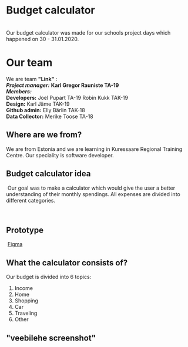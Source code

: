 # Budget calculator
​  
Our budget calculator was made for our schools project days which happened on 30 - 31.01.2020.
​
# Our team

We are team **"Link"** :  
**_Project manager:_**    **Karl Gregor Rauniste TA-19**  
**_Members:_**   
**Developers:** Joel Pupart TA-19   Robin Kukk TAK-19  
**Design:** Karl Jäme TAK-19  
**Github admin:** Elly Bärlin TAK-18  
**Data Collector:** Merike Toose TA-18  

## Where are we from?
We are from Estonia and we are learning in Kuressaare Regional Training Centre. Our speciality is software developer.
​

## Budget calculator idea
​
Our goal was to make a calculator which would give the user a better understanding of their monthly spendings.   All expenses are divided into different categories.

​
## Prototype
​
[Figma](https://www.figma.com/proto/E79EiKySk5JltDVhHs77D6/projectv3?node-id=27%3A12&scaling=scale-down)
​
## What the calculator consists of?
Our budget is divided into 6 topics:
1. Income
2. Home
3. Shopping
4. Car
5. Traveling
6. Other

## "veebilehe screenshot"
